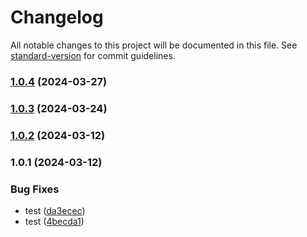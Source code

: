 # Changelog

All notable changes to this project will be documented in this file. See [standard-version](https://github.com/conventional-changelog/standard-version) for commit guidelines.

### [1.0.4](https://github.com/Nico2433/utils/compare/v1.0.3...v1.0.4) (2024-03-27)

### [1.0.3](https://github.com/Nico2433/utils/compare/v1.0.2...v1.0.3) (2024-03-24)

### [1.0.2](https://github.com/Nico2433/utils/compare/v1.0.1...v1.0.2) (2024-03-12)

### 1.0.1 (2024-03-12)


### Bug Fixes

* test ([da3ecec](https://github.com/Nico2433/utils/commit/da3ecec30ca8cdbb699544a113b59d21f3352b4f))
* test ([4becda1](https://github.com/Nico2433/utils/commit/4becda1c7ec6258c314df92de96fef9cf9442ec3))
